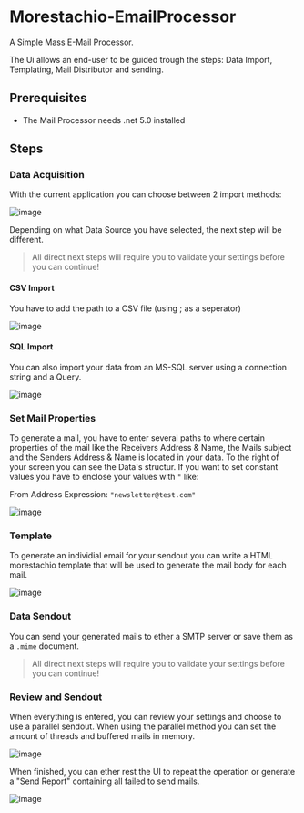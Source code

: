 # Morestachio-EmailProcessor
A Simple Mass E-Mail Processor.

The Ui allows an end-user to be guided trough the steps: Data Import, Templating, Mail Distributor and sending.

## Prerequisites

- The Mail Processor needs .net 5.0 installed

## Steps

### Data Acquisition 

With the current application you can choose between 2 import methods:

![image](https://user-images.githubusercontent.com/6794763/109884519-68722780-7c7d-11eb-93fe-d64b997250e2.png)

Depending on what Data Source you have selected, the next step will be different.   

> All direct next steps will require you to validate your settings before you can continue!

#### CSV Import

You have to add the path to a CSV file (using ; as a seperator)

![image](https://user-images.githubusercontent.com/6794763/109884697-acfdc300-7c7d-11eb-9f8f-8020674b9c2c.png)

#### SQL Import
You can also import your data from an MS-SQL server using a connection string and a Query.

![image](https://user-images.githubusercontent.com/6794763/109884824-e6cec980-7c7d-11eb-85b0-238236f1cc0e.png)

### Set Mail Properties
To generate a mail, you have to enter several paths to where certain properties of the mail like the Receivers Address & Name, the Mails subject and the Senders Address & Name is located in your data. To the right of your screen you can see the Data's structur. If you want to set constant values you have to enclose your values with `"` like:    

From Address Expression: `"newsletter@test.com"`   

![image](https://user-images.githubusercontent.com/6794763/109885242-796f6880-7c7e-11eb-92a1-f0ee31f9d0bc.png)


### Template
To generate an individial email for your sendout you can write a HTML morestachio template that will be used to generate the mail body for each mail.

![image](https://user-images.githubusercontent.com/6794763/109885549-f7cc0a80-7c7e-11eb-9fc1-1146e2aa2a4a.png)

### Data Sendout
You can send your generated mails to ether a SMTP server or save them as a `.mime` document.   

> All direct next steps will require you to validate your settings before you can continue!   
 
### Review and Sendout
When everything is entered, you can review your settings and choose to use a parallel sendout. When using the parallel method you can set the amount of threads and buffered mails in memory.

![image](https://user-images.githubusercontent.com/6794763/109885748-5db89200-7c7f-11eb-95bc-b8132ff9c875.png)

When finished, you can ether rest the UI to repeat the operation or generate a "Send Report" containing all failed to send mails.

![image](https://user-images.githubusercontent.com/6794763/109886033-c56edd00-7c7f-11eb-8ef2-9182e6e501a7.png)

